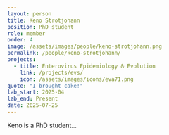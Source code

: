 ```yaml
---
layout: person
title: Keno Strotjohann
position: PhD student
role: member
order: 4
image: /assets/images/people/keno-strotjohann.png
permalink: /people/keno-strotjohann/
projects:
  - title: Enterovirus Epidemiology & Evolution
    link: /projects/evs/
    icon: /assets/images/icons/eva71.png
quote: "I brought cake!"
lab_start: 2025-04
lab_end: Present
date: 2025-07-25
---
```


Keno is a PhD student...
